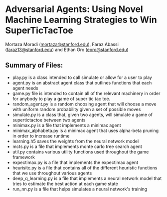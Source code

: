 # Adversarial Agents: Using Novel Machine Learning Strategies to Win SuperTicTacToe
Mortaza Moradi (mortaza@stanford.edu), Faraz Abassi (faraz13@stanford.edu) and Ethan Oro (eoro@stanford.edu)

## Summary of Files:

- play.py is a class intended to call simulate or allow for a user to play
- agent.py is an abstract agent class that outlines functions that each agent needs
- game.py file is intended to contain all of the relevant machinery
in order for anybody to play a game of super tic tac toe.
- random_agent.py is a random choosing agent that will choose a move with
uniform random probability given a set of possible moves
- simulate.py is a class that, given two agents, will simulate a game of
supertictactoe between two agents
- minimax.py is a file that implements a minimax agent
- minimax_alphabeta.py is a minimax agent that uses alpha-beta pruning in order to increase runtime
- learning.h5 saves the weights from the neural network model
- mcts.py is a file that implements monte carlo tree search agent
- util.py contains various utility functions used throughout the game framework
- expectimax.py is a file that implements the expectimax agent
- heurisitc.py is a file that contains all of the different heuristic functions that we use throughout various agents
- deep_q_learning.py is a file that implements a neural network model that tries to estimate the best action at each game state
- run_nn.py is a file that helps simulates a neural network's training
